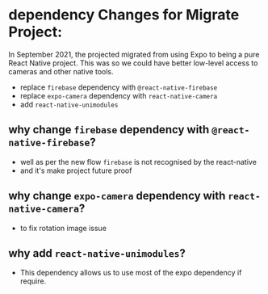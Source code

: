 # dependency Changes for Migrate Project:

In September 2021, the projected migrated from using Expo to being a pure React Native project. This was so we could have better low-level access to cameras and other native tools.

- replace `firebase` dependency with `@react-native-firebase`
- replace `expo-camera` dependency with `react-native-camera`
- add `react-native-unimodules`

## why change `firebase` dependency with `@react-native-firebase`?

- well as per the new flow `firebase` is not recognised by the react-native
- and it's make project future proof

## why change `expo-camera` dependency with `react-native-camera`?

- to fix rotation image issue

## why add `react-native-unimodules`?

- This dependency allows us to use most of the expo dependency if require.
